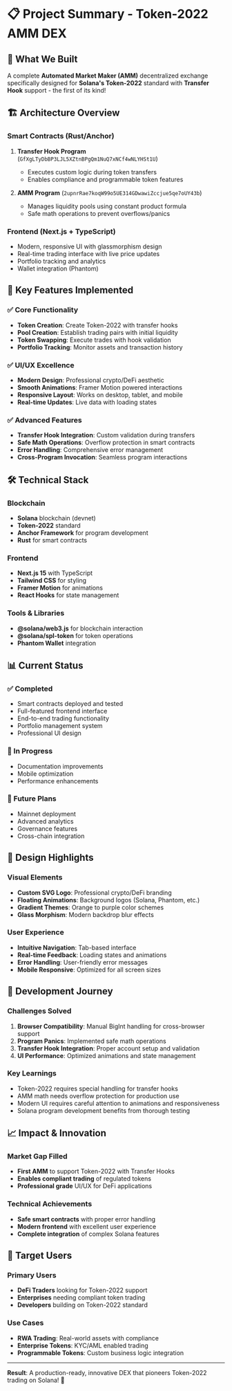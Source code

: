# 📋 Project Summary - Token-2022 AMM DEX

## 🎯 What We Built

A complete **Automated Market Maker (AMM)** decentralized exchange specifically designed for **Solana's Token-2022** standard with **Transfer Hook** support - the first of its kind!

## 🏗️ Architecture Overview

### Smart Contracts (Rust/Anchor)
1. **Transfer Hook Program** (`GfXgLTyDbBP3LJL5XZtnBPgQm1NuQ7xNCf4wNLYHSt1U`)
   - Executes custom logic during token transfers
   - Enables compliance and programmable token features

2. **AMM Program** (`2upnrRae7koqW99o5UE314GDwawiZccjue5qe7oUY43b`)
   - Manages liquidity pools using constant product formula
   - Safe math operations to prevent overflows/panics

### Frontend (Next.js + TypeScript)
- Modern, responsive UI with glassmorphism design
- Real-time trading interface with live price updates
- Portfolio tracking and analytics
- Wallet integration (Phantom)

## 🚀 Key Features Implemented

### ✅ Core Functionality
- **Token Creation**: Create Token-2022 with transfer hooks
- **Pool Creation**: Establish trading pairs with initial liquidity
- **Token Swapping**: Execute trades with hook validation
- **Portfolio Tracking**: Monitor assets and transaction history

### ✅ UI/UX Excellence
- **Modern Design**: Professional crypto/DeFi aesthetic
- **Smooth Animations**: Framer Motion powered interactions
- **Responsive Layout**: Works on desktop, tablet, and mobile
- **Real-time Updates**: Live data with loading states

### ✅ Advanced Features
- **Transfer Hook Integration**: Custom validation during transfers
- **Safe Math Operations**: Overflow protection in smart contracts
- **Error Handling**: Comprehensive error management
- **Cross-Program Invocation**: Seamless program interactions

## 🛠️ Technical Stack

### Blockchain
- **Solana** blockchain (devnet)
- **Token-2022** standard
- **Anchor Framework** for program development
- **Rust** for smart contracts

### Frontend
- **Next.js 15** with TypeScript
- **Tailwind CSS** for styling
- **Framer Motion** for animations
- **React Hooks** for state management

### Tools & Libraries
- **@solana/web3.js** for blockchain interaction
- **@solana/spl-token** for token operations
- **Phantom Wallet** integration

## 📊 Current Status

### ✅ Completed
- Smart contracts deployed and tested
- Full-featured frontend interface
- End-to-end trading functionality
- Portfolio management system
- Professional UI design

### 🚧 In Progress
- Documentation improvements
- Mobile optimization
- Performance enhancements

### 🔮 Future Plans
- Mainnet deployment
- Advanced analytics
- Governance features
- Cross-chain integration

## 🎨 Design Highlights

### Visual Elements
- **Custom SVG Logo**: Professional crypto/DeFi branding
- **Floating Animations**: Background logos (Solana, Phantom, etc.)
- **Gradient Themes**: Orange to purple color schemes
- **Glass Morphism**: Modern backdrop blur effects

### User Experience
- **Intuitive Navigation**: Tab-based interface
- **Real-time Feedback**: Loading states and animations
- **Error Handling**: User-friendly error messages
- **Mobile Responsive**: Optimized for all screen sizes

## 🔧 Development Journey

### Challenges Solved
1. **Browser Compatibility**: Manual BigInt handling for cross-browser support
2. **Program Panics**: Implemented safe math operations
3. **Transfer Hook Integration**: Proper account setup and validation
4. **UI Performance**: Optimized animations and state management

### Key Learnings
- Token-2022 requires special handling for transfer hooks
- AMM math needs overflow protection for production use
- Modern UI requires careful attention to animations and responsiveness
- Solana program development benefits from thorough testing

## 📈 Impact & Innovation

### Market Gap Filled
- **First AMM** to support Token-2022 with Transfer Hooks
- **Enables compliant trading** of regulated tokens
- **Professional grade** UI/UX for DeFi applications

### Technical Achievements
- **Safe smart contracts** with proper error handling
- **Modern frontend** with excellent user experience
- **Complete integration** of complex Solana features

## 🎯 Target Users

### Primary Users
- **DeFi Traders** looking for Token-2022 support
- **Enterprises** needing compliant token trading
- **Developers** building on Token-2022 standard

### Use Cases
- **RWA Trading**: Real-world assets with compliance
- **Enterprise Tokens**: KYC/AML enabled trading
- **Programmable Tokens**: Custom business logic integration

---

**Result**: A production-ready, innovative DEX that pioneers Token-2022 trading on Solana! 🚀
